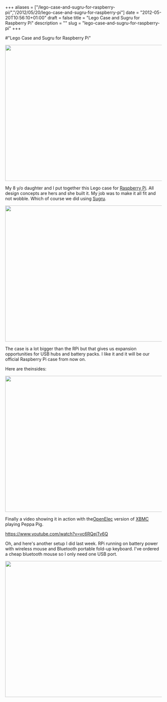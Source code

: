 +++
aliases = ["/lego-case-and-sugru-for-raspberry-pi/","/2012/05/20/lego-case-and-sugru-for-raspberry-pi"]
date = "2012-05-20T10:56:10+01:00"
draft = false
title = "Lego Case and Sugru for Raspberry Pi"
description = ""
slug = "lego-case-and-sugru-for-raspberry-pi"
+++

#"Lego Case and Sugru for Raspberry Pi"

<a href="https://d2j17b10ywb1i7.cloudfront.net/wp-content/uploads/2012/05/DSCF1499.jpg"><img class="alignnone size-large wp-image-734" title="DSCF1499" src="https://d2j17b10ywb1i7.cloudfront.net/wp-content/uploads/2012/05/DSCF1499-1024x768.jpg" alt="" width="584" height="438" /></a>

My 8 y/o daughter and I put together this Lego case for <a href="http://www.raspberrypi.org/">Raspberry Pi</a>. All design concepts are hers and she built it. My job was to make it all fit and not wobble. Which of course we did using <a href="http://sugru.com/">Sugru</a>.

<a href="https://d2j17b10ywb1i7.cloudfront.net/wp-content/uploads/2012/05/DSCF1500.jpg"><img class="alignnone size-large wp-image-735" title="DSCF1500" src="https://d2j17b10ywb1i7.cloudfront.net/wp-content/uploads/2012/05/DSCF1500-1024x768.jpg" alt="" width="584" height="438" /></a>

The case is a lot bigger than the RPi but that gives us expansion opportunities for USB hubs and battery packs. I like it and it will be our official Raspberry Pi case from now on.

Here are theinsides:

<a href="https://d2j17b10ywb1i7.cloudfront.net/wp-content/uploads/2012/05/DSCF1503.jpg"><img class="alignnone size-large wp-image-738" title="DSCF1503" src="https://d2j17b10ywb1i7.cloudfront.net/wp-content/uploads/2012/05/DSCF1503-1024x768.jpg" alt="" width="584" height="438" /></a>

Finally a video showing it in action with the<a href="http://openelec.tv/">OpenElec</a> version of <a href="http://xbmc.org/">XBMC</a> playing Peppa Pig.

https://www.youtube.com/watch?v=vc6RQejTv6Q

Oh, and here's another setup I did last week. RPi running on battery power with wireless mouse and Bluetooth portable fold-up keyboard. I've ordered a cheap bluetooth mouse so I only need one USB port.

<a href="https://d2j17b10ywb1i7.cloudfront.net/wp-content/uploads/2012/05/DSCF1483.jpg"><img class="alignnone size-large wp-image-737" title="DSCF1483" src="https://d2j17b10ywb1i7.cloudfront.net/wp-content/uploads/2012/05/DSCF1483-1024x768.jpg" alt="" width="584" height="438" /></a>